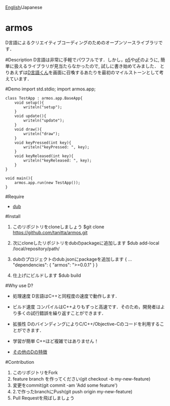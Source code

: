[English](https://github.com/tanitta/armos/blob/master/README.md)/Japanese

armos
====
D言語によるクリエイティブコーディングのためのオープンソースライブラリです．

#Description
D言語は非常に手軽でパワフルです．しかし，[p5](https://processing.org/)や[oF](http://openframeworks.jp/)のように, 簡単に扱えるライブラリが見当たらなかったので, 試しに書き始めてみました．
とりあえずは[D言語くん](http://www.kmonos.net/alang/d/images/d3.gif)を画面に召喚するあたりを最初のマイルストーンとして考えています．

#Demo
	import std.stdio;
	import armos.app;

	class TestApp : armos.app.BaseApp{
		void setup(){
			writeln("setup");
		}
		void update(){
			writeln("update");
		}
		void draw(){
			writeln("draw");
		}
		void keyPressed(int key){
			writeln("keyPressed: ", key);
		}
		void keyReleased(int key){
			writeln("keyReleased: ", key);
		}
	}

	void main(){
		armos.app.run(new TestApp());
	}
	
#Require
- [dub](http://code.dlang.org/)

#Install
1. このリポジトリをcloneしましょう
	$git clone https://github.com/tanitta/armos.git
	
2. 次にcloneしたリポジトリをdubのpackageに追加します
	$dub add-local /local/repository/path/

3. dubのプロジェクトのdub.jsonにpackageを追加します
	{
	...
		"dependencies": {
			"armos": ">=0.0.1"
		}
	}
	
4. 仕上げにビルドします
	$dub build
	
#Why use D?
- 処理速度
D言語はC++と同程度の速度で動作します．

- ビルド速度
コンパイルはC++よりもずっと高速です．そのため，開発者はより多くの試行錯誤を繰り返すことができます．

- 拡張性
DのバインディングによりC/C++/Objective-Cのコードを利用することができます．

- 学習が簡単
C++ほど複雑ではありません！

- [その他のDの特徴](http://www.kmonos.net/alang/d/overview.html)

#Contribution
1. このリポジトリをFork
2. feature branch を作ってください(git checkout -b my-new-feature)
3. 変更をcommit(git commit -am 'Add some feature')
4. 2.で作ったbranchにPush(git push origin my-new-feature)
5. Pull Requestを飛ばしましょう

